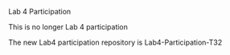 Lab 4 Participation

This is no longer Lab 4 participation

The new Lab4 participation repository is Lab4-Participation-T32
